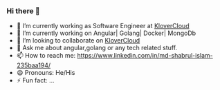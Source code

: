 ### Hi there 👋

- 🔭 I’m currently working as Software Engineer at <a href="https://klovercloud.com/" rel="nofollow">KloverCloud</a>
- 🌱 I’m currently working on Angular| Golang| Docker| MongoDb
- 👯 I’m looking to collaborate on <a href="https://github.com/klovercloud-ci-cd" rel="nofollow">KloverCloud</a>
- 💬 Ask me about angular,golang or any tech related stuff.
- 📫 How to reach me: https://www.linkedin.com/in/md-shabrul-islam-235baa194/
- 😄 Pronouns: He/His
- ⚡ Fun fact: ...
